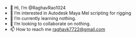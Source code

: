 - 👋 Hi, I’m @RaghavRao1024
- 👀 I’m interested in Autodesk Maya Mel scripting for rigging
- 🌱 I’m currently learning nothing.
- 💞️ I’m looking to collaborate on nothing.
- 📫 How to reach me raghavk7722@gmail.com

<!---
RaghavRao1024/RaghavRao1024 is a ✨ special ✨ repository because its `README.md` (this file) appears on your GitHub profile.
You can click the Preview link to take a look at your changes.
--->
